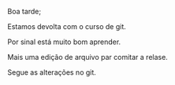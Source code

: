 Boa tarde;

Estamos devolta com o curso de git.

Por sinal está muito bom aprender.

Mais uma edição de arquivo par comitar a relase.


Segue as alterações no git.
